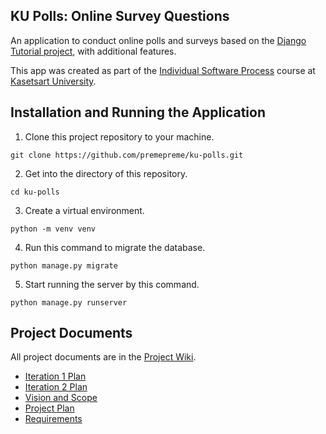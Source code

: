 ## KU Polls: Online Survey Questions 

An application to conduct online polls and surveys based
on the [Django Tutorial project](TODO-write-URL-of-the-django-tutorial-here), with
additional features.

This app was created as part of the [Individual Software Process](
https://cpske.github.io/ISP) course at [Kasetsart University](https://www.ku.ac.th).

## Installation and Running the Application

1. Clone this project repository to your machine.

`git clone https://github.com/premepreme/ku-polls.git`

2. Get into the directory of this repository.

`cd ku-polls`

3. Create a virtual environment.

`python -m venv venv`

4. Run this command to migrate the database.

`python manage.py migrate`

5. Start running the server by this command.

`python manage.py runserver`

## Project Documents

All project documents are in the [Project Wiki](../../wiki/Home).

- [Iteration 1 Plan](../../wiki/Iteration-1-Plan)
- [Iteration 2 Plan](../../wiki/Iteration-2-Plan)
- [Vision and Scope](../../wiki/Vision-and-Scope)
- [Project Plan](../../wiki/Project-Plan)
- [Requirements](../../wiki/Requirements)
